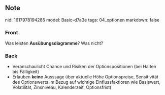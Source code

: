 ## Note
nid: 1617978194285
model: Basic-d7a3e
tags: 04_optionen
markdown: false

### Front
Was leisten <b>Ausübungsdiagramme</b>? Was nicht?

### Back
<div>
<div><ul>
<li>Veranschaulicht Chance und Risiken der Optionspositionen (bei Halten bis Fälligkeit)</li>
<li>Erlauben
 <b>keine</b> Ausssage über aktuelle Höhe Optionspreise, Sensitivität des 
Optionswerts im Bezug auf wichtige Einflussfaktioren wie Basiswert, 
Volatilität, Zinsniveau, Kalenderzeit, Optionsfrist)</li>
</ul>
</div></div>
